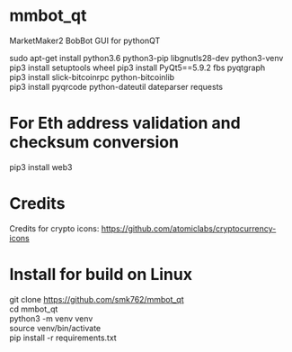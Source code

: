 # mmbot_qt
MarketMaker2 BobBot GUI for pythonQT  

sudo apt-get install python3.6 python3-pip libgnutls28-dev python3-venv
pip3 install setuptools wheel 
pip3 install PyQt5==5.9.2 fbs pyqtgraph   
pip3 install slick-bitcoinrpc python-bitcoinlib   
pip3 install pyqrcode python-dateutil dateparser requests

# For Eth address validation and checksum conversion
pip3 install web3

# Credits
Credits for crypto icons: https://github.com/atomiclabs/cryptocurrency-icons 


# Install for build on Linux
git clone https://github.com/smk762/mmbot_qt  
cd mmbot_qt  
python3 -m venv venv   
source venv/bin/activate  
pip install -r requirements.txt  
